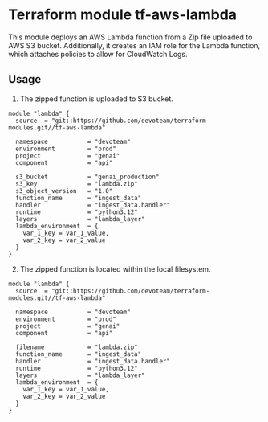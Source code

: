 # Terraform module tf-aws-lambda

This module deploys an AWS Lambda function from a Zip file uploaded to AWS S3 bucket. Additionally, it creates an IAM role for the Lambda function, which attaches policies to allow for CloudWatch Logs.

## Usage

1. The zipped function is uploaded to S3 bucket.

```
module "lambda" {
  source  = "git::https://github.com/devoteam/terraform-modules.git//tf-aws-lambda"

  namespace           = "devoteam"
  environment         = "prod"
  project             = "genai"
  component           = "api"

  s3_bucket           = "genai_production"
  s3_key              = "lambda.zip"
  s3_object_version   = "1.0"
  function_name       = "ingest_data"
  handler             = "ingest_data.handler"
  runtime             = "python3.12"
  layers              = "lambda_layer"
  lambda_environment  = {
    var_1_key = var_1_value,
    var_2_key = var_2_value
  }
}
```

2. The zipped function is located within the local filesystem.


```
module "lambda" {
  source  = "git::https://github.com/devoteam/terraform-modules.git//tf-aws-lambda"

  namespace           = "devoteam"
  environment         = "prod"
  project             = "genai"
  component           = "api"

  filename            = "lambda.zip"
  function_name       = "ingest_data"
  handler             = "ingest_data.handler"
  runtime             = "python3.12"
  layers              = "lambda_layer"
  lambda_environment  = {
    var_1_key = var_1_value,
    var_2_key = var_2_value
  }
}
```